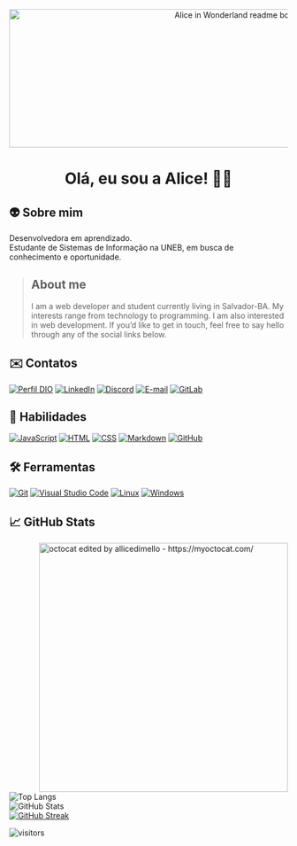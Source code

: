 <div align="center"> <img alt="Alice in Wonderland readme bottle - https://dev.to/reginadiana/" src="https://i.ibb.co/C1h5q7G/readme.png" width="1000px" height="250px" />  </div>  

<h1 align="center"> Olá, eu sou a Alice! 🖖🏻 </h1> 

<h2> 👽 Sobre mim </h2>

Desenvolvedora em aprendizado.  
Estudante de Sistemas de Informação na UNEB, em busca de conhecimento e oportunidade.

> <h2> About me </h2>
> I am a web developer and student currently living in Salvador-BA. My interests range from technology to programming. I am also interested in web development.  
> If you’d like to get in touch, feel free to say hello through any of the social links below.

<h2> ✉️ Contatos </h2>

[![Perfil DIO](https://img.shields.io/badge/-DIO-30A3DC?style=for-the-badge)](https://web.dio.me/users/allicedimello/)
[![LinkedIn](https://img.shields.io/badge/LinkedIn-080808?style=for-the-badge&logo=linkedin&logoColor=0E76A8)](https://www.linkedin.com/in/allicedimello/)
[![Discord](https://img.shields.io/badge/Discord-080808?style=for-the-badge&logo=discord)](https://www.discord.com/channels/allicedimello/)
[![E-mail](https://img.shields.io/badge/-Email-080808?style=for-the-badge&logo=microsoft-outlook&logoColor=4869ee)](mailto:allicedimello@live.com)
[![GitLab](https://img.shields.io/badge/GitLab-080808?style=for-the-badge&logo=gitlab)](https://gitlab.com/allicedimello)

<h2> 🧠 Habilidades </h2>

[![JavaScript](https://img.shields.io/badge/JavaScript-080808?style=for-the-badge&logo=javascript)](https://developer.mozilla.org/pt-BR/docs/Web/JavaScript)
[![HTML](https://img.shields.io/badge/HTML-080808?style=for-the-badge&logo=HTML5)](https://developer.mozilla.org/pt-BR/docs/Web/HTML)
[![CSS](https://img.shields.io/badge/css-080808?style=for-the-badge&logo=CSS3&logoColor=0E76A8)](https://developer.mozilla.org/pt-BR/docs/Web/CSS)
[![Markdown](https://img.shields.io/badge/markdown-080808?style=for-the-badge&logo=markdown)](https://developer.mozilla.org/pt-BR/docs/MDN/Writing_guidelines/Howto/Markdown_in_MDN)
[![GitHub](https://img.shields.io/badge/GitHub-080808?style=for-the-badge&logo=github&logoColor=30A3DC)](https://docs.github.com/)

<h2> 🛠 Ferramentas </h2>

[![Git](https://img.shields.io/badge/-Git-080808?style=for-the-badge&logo=git)](https://git-scm.com/docs/git/pt_BR)
[![Visual Studio Code](https://img.shields.io/badge/-Visual%20Studio%20Code-080808?style=for-the-badge&logo=visual-studio-code&logoColor=30A3DC)](https://code.visualstudio.com/Docs)
[![Linux](https://img.shields.io/badge/-Linux-080808?style=for-the-badge&logo=linux)](https://www.linux.org/forums/#linux-tutorials)
[![Windows](https://img.shields.io/badge/-Windows-080808?style=for-the-badge&logo=windows&logoColor=30A3DC)](https://learn.microsoft.com/pt-br/windows/)

<h2> 📈 GitHub Stats </h2>

<img align="right" alt="octocat edited by allicedimello - https://myoctocat.com/"  src="https://i.ibb.co/DL3X4pJ/octocat-allicedimello.png" width="450px" height="450px" />

<p align="left">

![Top Langs](https://github-readme-stats-git-masterrstaa-rickstaa.vercel.app/api/top-langs/?username=allicedimello&layout=compact&bg_color=080808&border_color=666666&title_color=acacac&&text_color=faebd7)  
![GitHub Stats](https://github-readme-stats.vercel.app/api?username=allicedimello&theme=transparent&bg_color=080808&border_color=666666&show_icons=true&icon_color=8a0303&title_color=acacac&text_color=faebd7)   
[![GitHub Streak](https://streak-stats.demolab.com/?user=allicedimello&theme=shadow-red&background=080808&border=666666&dates=faebd7)](https://git.io/streak-stats)  

![visitors](https://visitor-badge.laobi.icu/badge?page_id=allicedimello.allicedimello&left_color=080808&right_color=8a0303)
</p>